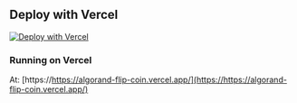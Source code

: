 ## Deploy with Vercel

[![Deploy with Vercel](https://vercel.com/button)](https://vercel.com/new/git/external?repository-url=https%3A%2F%2Fgithub.com%2Fdonpabblo%2Falgorand-flip-coin)

### Running on Vercel

At: [https://https://algorand-flip-coin.vercel.app/](https://https://algorand-flip-coin.vercel.app/)



